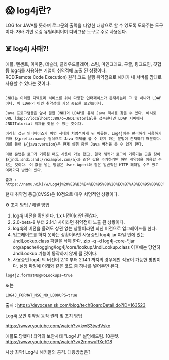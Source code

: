 # 😱 log4j란?  
LOG for JAVA를 뜻하며 로그문의 출력을 다양한 대상으로 할 수 있도록 도와주는 도구이다.
자바 기반 로깅 유틸리티이며 디버그용 도구로 주로 사용된다.

## ☠️ log4j 사태?!  
애플, 텐센트, 아마존, 테슬라, 클라우드플레어, 스팀, 마인크래프, 구글, 링크드인, 깃헙 등 log4j를 사용하는 기업이 취약점에 노출 된 상황이다.  
RCE(Remote Code Execution) 원격 코드 실행 취약점으로 해커가 내 서버를 맘대로 사용할 수 있다는 것이다.  
```취약점은 JNDI와 LDAP를 이용한다. JNDI는 Java Naming and Directory Interface의 약자로 1990년대 후반부터 Java에 추가된 인터페이스이다. Java 프로그램이 디렉토리를 통해 데이터(Java 객체 형태)를 찾을 수 있도록 하는 디렉토리 서비스이다.

JNDI는 이러한 디렉토리 서비스를 위해 다양한 인터페이스가 존재하는데 그 중 하나가 LDAP이다. 이 LDAP가 이번 취약점에 가장 중요한 포인트이다.

Java 프로그램들은 앞서 말한 JNDI와 LDAP를 통해 Java 객체를 찾을 수 있다. 예시로 URL ldap://localhost:389/o=JNDITutorial을 접속한다면 LDAP 서버에서 JNDITutorial 객체를 찾을 수 있는 것이다.

이러한 접근 인터페이스가 이번 사태에 치명적이게 된 이유는, Log4j에는 편리하게 사용하기 위해 ${prefix:name} 형식으로 Java 객체를 볼 수 있게 하는 문법이 존재하기 때문이다. 예를 들어 ${java:version}은 현재 실행 중인 Java 버전을 볼 수 있게 한다.

이런 문법은 로그가 기록될 때도 사용이 가능 했고, 결국 해커가 로그에 기록되는 곳을 찾아 ${jndi:sndi:snd://example.com/a}과 같은 값을 추가하기만 하면 취약점을 이용할 수 있는 것이다. 이 값을 넣는 방법은 User-Agent와 같은 일반적인 HTTP 헤더일 수도 있고 여러가지 방법이 있다.

출처 : https://namu.wiki/w/Log4j%20%EB%B3%B4%EC%95%88%20%EC%B7%A8%EC%95%BD%EC%A0%90%20%EC%82%AC%ED%83%9C  
```

현재 취약점 등급(CVSS)은 10점으로 매우 치명적인 상황이다.  

⚙️ 조치 방법 / 해결 방법 
1. log4j 버전을 확인한다. 1.x 버전이라면 괜찮다.
2. 2.0-beta-9 부터 2.14.1 사이라면 취약점이 노출 된 상황이다.
3. log4j의 버전을 올려도 상관 없는 상황이라면 최신 버전으로 업그레이드를 한다.
4. 업그레이드를 하지 못하는 상황이라면 사용중인 log4j jar 파일 안에 있는 JndiLookup.class 파일을 삭제 한다. 
zip -q -d log4j-core-*.jar org/apache/logging/log4j/core/lookup/JndiLookup.class
이후에는 당연히 JndiLookup 기능이 동작하지 않게 될 것이다.
5. 사용중인 log4j 의 버전이 2.10 부터 2.14.1 까지의 경우에만 적용이 가능한 방법이다. 
설정 파일에 아래와 같은 코드 중 하나를 넣어주면 된다.
```
log4j2.formatMsgNoLookups=true
```
또는
```
LOG4J_FORMAT_MSG_NO_LOOKUPS=true
```


출처 : https://devocean.sk.com/blog/techBoardDetail.do?ID=163523 


Log4j 보안 취약점 동작 원리 및 조치 방법

https://www.youtube.com/watch?v=kwS3twdVsko 


애플도 당했다! 최악의 보안사태 "Log4J" 설명해드림. 10분컷.
https://www.youtube.com/watch?v=2mpwuRXefG8 


사상 최악! Log4J 해커들의 공격. 대응방법은?
